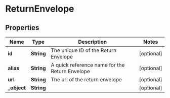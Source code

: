 

# ReturnEnvelope


## Properties

Name | Type | Description | Notes
------------ | ------------- | ------------- | -------------
**id** | **String** | The unique ID of the Return Envelope |  [optional]
**alias** | **String** | A quick reference name for the Return Envelope |  [optional]
**url** | **String** | The url of the  return envelope |  [optional]
**_object** | **String** |  |  [optional]



